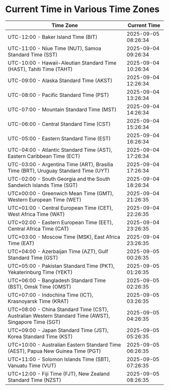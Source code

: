 # Current Time in Various Time Zones

| Time Zone | Current Time |
|-----------|--------------|
| UTC-12:00 - Baker Island Time (BIT) | 2025-09-05 08:26:34 |
| UTC-11:00 - Niue Time (NUT), Samoa Standard Time (SST) | 2025-09-04 09:26:34 |
| UTC-10:00 - Hawaii-Aleutian Standard Time (HAST), Tahiti Time (TAHT) | 2025-09-04 10:26:34 |
| UTC-09:00 - Alaska Standard Time (AKST) | 2025-09-04 12:26:34 |
| UTC-08:00 - Pacific Standard Time (PST) | 2025-09-04 13:26:34 |
| UTC-07:00 - Mountain Standard Time (MST) | 2025-09-04 14:26:34 |
| UTC-06:00 - Central Standard Time (CST) | 2025-09-04 15:26:34 |
| UTC-05:00 - Eastern Standard Time (EST) | 2025-09-04 16:26:34 |
| UTC-04:00 - Atlantic Standard Time (AST), Eastern Caribbean Time (ECT) | 2025-09-04 17:26:34 |
| UTC-03:00 - Argentina Time (ART), Brasília Time (BRT), Uruguay Standard Time (UYT) | 2025-09-04 17:26:34 |
| UTC-02:00 - South Georgia and the South Sandwich Islands Time (SGT) | 2025-09-04 18:26:34 |
| UTC±00:00 - Greenwich Mean Time (GMT), Western European Time (WET) | 2025-09-04 21:26:35 |
| UTC+01:00 - Central European Time (CET), West Africa Time (WAT) | 2025-09-04 22:26:35 |
| UTC+02:00 - Eastern European Time (EET), Central Africa Time (CAT) | 2025-09-04 23:26:35 |
| UTC+03:00 - Moscow Time (MSK), East Africa Time (EAT) | 2025-09-04 23:26:35 |
| UTC+04:00 - Azerbaijan Time (AZT), Gulf Standard Time (GST) | 2025-09-05 00:26:35 |
| UTC+05:00 - Pakistan Standard Time (PKT), Yekaterinburg Time (YEKT) | 2025-09-05 01:26:35 |
| UTC+06:00 - Bangladesh Standard Time (BST), Omsk Time (OMST) | 2025-09-05 02:26:35 |
| UTC+07:00 - Indochina Time (ICT), Krasnoyarsk Time (KRAT) | 2025-09-05 03:26:35 |
| UTC+08:00 - China Standard Time (CST), Australian Western Standard Time (AWST), Singapore Time (SGT) | 2025-09-05 04:26:35 |
| UTC+09:00 - Japan Standard Time (JST), Korea Standard Time (KST) | 2025-09-05 05:26:35 |
| UTC+10:00 - Australian Eastern Standard Time (AEST), Papua New Guinea Time (PGT) | 2025-09-05 06:26:35 |
| UTC+11:00 - Solomon Islands Time (SBT), Vanuatu Time (VUT) | 2025-09-05 07:26:35 |
| UTC+12:00 - Fiji Time (FJT), New Zealand Standard Time (NZST) | 2025-09-05 08:26:35 |
